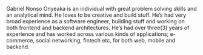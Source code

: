 Gabriel Nonso Onyeaka is an individual with great problem solving skills and an analytical mind. He loves to be creative and build stuff.
He’s had very broad experience as a software engineer, building stuff and working on both frontend and backend architectures.
He’s had over three(3) years of experience and has worked across various kinds of applications; e-commerce, social networking, fintech etc, for both web, mobile and backend.
